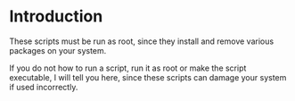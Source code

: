 # Introduction #

These scripts must be run as root, since they install and remove various packages on your system.

If you do not how to run a script, run it as root or make the script executable, I will tell you here, since these scripts can damage your system if used incorrectly.